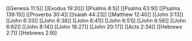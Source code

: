 [[Genesis 11:5]]
[[Exodus 19:20]]
[[Psalms 8:5]]
[[Psalms 63:9]]
[[Psalms 139:15]]
[[Proverbs 30:4]]
[[Isaiah 44:23]]
[[Matthew 12:40]]
[[John 3:13]]
[[John 6:33]]
[[John 6:38]]
[[John 6:41]]
[[John 6:51]]
[[John 6:58]]
[[John 6:62]]
[[John 8:14]]
[[John 16:27]]
[[John 20:17]]
[[Acts 2:34]]
[[Hebrews 2:7]]
[[Hebrews 2:9]]
